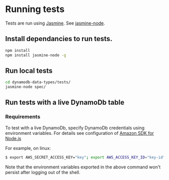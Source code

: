 # Running tests

Tests are run using [Jasmine](https://github.com/pivotal/jasmine/wiki). See
[jasmine-node](https://github.com/mhevery/jasmine-node).

## Install dependancies to run tests.

```sh
npm install
npm install jasmine-node -g
```

## Run local tests

```sh
cd dynamodb-data-types/tests/
jasmine-node spec/
```

## Run tests with a live DynamoDb table

### Requirements

To test with a live DynamoDb, specify DynamoDb credentials using
environment variables. For details see configuration of [Amazon SDK for Node.js](http://docs.aws.amazon.com/AWSJavaScriptSDK/guide/node-configuring.html)

For example, on linux:

```sh
$ export AWS_SECRET_ACCESS_KEY="key"; export AWS_ACCESS_KEY_ID="key-id"
```

Note that the environment variables exported in the above command won't persist
after logging out of the shell.

